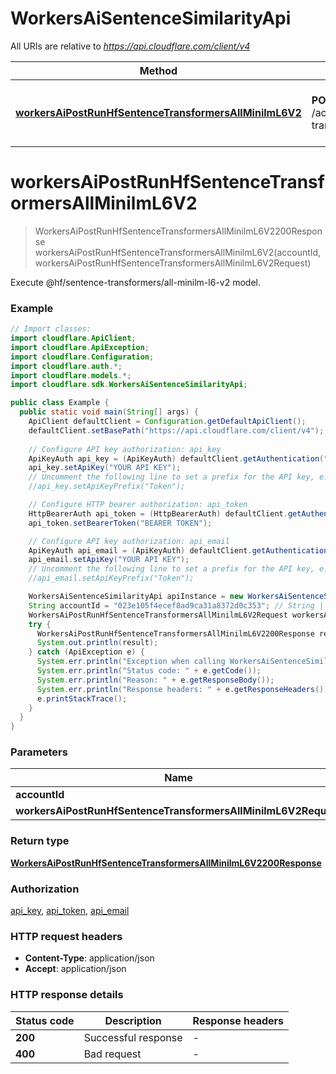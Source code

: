 # WorkersAiSentenceSimilarityApi

All URIs are relative to *https://api.cloudflare.com/client/v4*

| Method | HTTP request | Description |
|------------- | ------------- | -------------|
| [**workersAiPostRunHfSentenceTransformersAllMinilmL6V2**](WorkersAiSentenceSimilarityApi.md#workersAiPostRunHfSentenceTransformersAllMinilmL6V2) | **POST** /accounts/{account_id}/ai/run/@hf/sentence-transformers/all-minilm-l6-v2 | Execute @hf/sentence-transformers/all-minilm-l6-v2 model. |


<a id="workersAiPostRunHfSentenceTransformersAllMinilmL6V2"></a>
# **workersAiPostRunHfSentenceTransformersAllMinilmL6V2**
> WorkersAiPostRunHfSentenceTransformersAllMinilmL6V2200Response workersAiPostRunHfSentenceTransformersAllMinilmL6V2(accountId, workersAiPostRunHfSentenceTransformersAllMinilmL6V2Request)

Execute @hf/sentence-transformers/all-minilm-l6-v2 model.

### Example
```java
// Import classes:
import cloudflare.ApiClient;
import cloudflare.ApiException;
import cloudflare.Configuration;
import cloudflare.auth.*;
import cloudflare.models.*;
import cloudflare.sdk.WorkersAiSentenceSimilarityApi;

public class Example {
  public static void main(String[] args) {
    ApiClient defaultClient = Configuration.getDefaultApiClient();
    defaultClient.setBasePath("https://api.cloudflare.com/client/v4");
    
    // Configure API key authorization: api_key
    ApiKeyAuth api_key = (ApiKeyAuth) defaultClient.getAuthentication("api_key");
    api_key.setApiKey("YOUR API KEY");
    // Uncomment the following line to set a prefix for the API key, e.g. "Token" (defaults to null)
    //api_key.setApiKeyPrefix("Token");

    // Configure HTTP bearer authorization: api_token
    HttpBearerAuth api_token = (HttpBearerAuth) defaultClient.getAuthentication("api_token");
    api_token.setBearerToken("BEARER TOKEN");

    // Configure API key authorization: api_email
    ApiKeyAuth api_email = (ApiKeyAuth) defaultClient.getAuthentication("api_email");
    api_email.setApiKey("YOUR API KEY");
    // Uncomment the following line to set a prefix for the API key, e.g. "Token" (defaults to null)
    //api_email.setApiKeyPrefix("Token");

    WorkersAiSentenceSimilarityApi apiInstance = new WorkersAiSentenceSimilarityApi(defaultClient);
    String accountId = "023e105f4ecef8ad9ca31a8372d0c353"; // String | 
    WorkersAiPostRunHfSentenceTransformersAllMinilmL6V2Request workersAiPostRunHfSentenceTransformersAllMinilmL6V2Request = new WorkersAiPostRunHfSentenceTransformersAllMinilmL6V2Request(); // WorkersAiPostRunHfSentenceTransformersAllMinilmL6V2Request | 
    try {
      WorkersAiPostRunHfSentenceTransformersAllMinilmL6V2200Response result = apiInstance.workersAiPostRunHfSentenceTransformersAllMinilmL6V2(accountId, workersAiPostRunHfSentenceTransformersAllMinilmL6V2Request);
      System.out.println(result);
    } catch (ApiException e) {
      System.err.println("Exception when calling WorkersAiSentenceSimilarityApi#workersAiPostRunHfSentenceTransformersAllMinilmL6V2");
      System.err.println("Status code: " + e.getCode());
      System.err.println("Reason: " + e.getResponseBody());
      System.err.println("Response headers: " + e.getResponseHeaders());
      e.printStackTrace();
    }
  }
}
```

### Parameters

| Name | Type | Description  | Notes |
|------------- | ------------- | ------------- | -------------|
| **accountId** | **String**|  | |
| **workersAiPostRunHfSentenceTransformersAllMinilmL6V2Request** | [**WorkersAiPostRunHfSentenceTransformersAllMinilmL6V2Request**](WorkersAiPostRunHfSentenceTransformersAllMinilmL6V2Request.md)|  | [optional] |

### Return type

[**WorkersAiPostRunHfSentenceTransformersAllMinilmL6V2200Response**](WorkersAiPostRunHfSentenceTransformersAllMinilmL6V2200Response.md)

### Authorization

[api_key](../README.md#api_key), [api_token](../README.md#api_token), [api_email](../README.md#api_email)

### HTTP request headers

 - **Content-Type**: application/json
 - **Accept**: application/json

### HTTP response details
| Status code | Description | Response headers |
|-------------|-------------|------------------|
| **200** | Successful response |  -  |
| **400** | Bad request |  -  |

